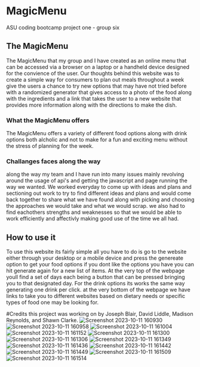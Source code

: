 # MagicMenu
ASU coding bootcamp project one - group six


## The MagicMenu
The MagicMenu that my group and I have created as an online menu that can be accessed via a browser on a laptop or a handheld device designed for the convience of the user. Our thoughts behind this website was to create a simple way for consumers to plan out meals throughout a week give the users a chance to try new options that may have not tried before with a randomized generator that gives access to a photo of the food along with the ingredients and a link that takes the user to a new website that provides more information along with the directions to make the dish.

### What the MagicMenu offers
The MagicMenu offers a variety of different food options along with drink options both alcholic and not to make for a fun and exciting menu without the stress of planning for the week.

### Challanges faces along the way
along the way my team and I have run into many issues mainly revolving around the usage of api's and getting the javascript and page running the way we wanted. We worked everyday to come up with ideas and plans and sectioning out work to try to find different ideas and plans and would come back together to share what we have found along with picking and choosing the approaches we would take and what we would scrap. we also had to find eachothers strengths and weaknesses so that we would be able to work efficiently and affectivly making good use of the time we all had.

## How to use it
To use this website its fairly simple all you have to do is go to the website either through your desktop or a mobile device and press the genereate option to get your food options if you dont like the options you have you can hit generate again for a new list of items. At the very top of the webpage youll find a set of days each being a button that can be pressed bringing you to that designated day. For the drink options its works the same way generating one drink per click. at the very bottom of the webpage we have links to take you to different websites based on dietary needs or specific types of food one may be looking for.

#Credits
this project was working on by Joseph Blair, David Liddle, Madison Reynolds, and Shawn Clarke.
![Screenshot 2023-10-11 160930](https://github.com/DaithiBrum/MagicMenu/assets/139307719/6db3acb2-0a2f-4e4f-b56b-5e0346717ce8)
![Screenshot 2023-10-11 160958](https://github.com/DaithiBrum/MagicMenu/assets/139307719/a488b3dc-57ed-4264-ab4a-4e5b982bbb5a)
![Screenshot 2023-10-11 161004](https://github.com/DaithiBrum/MagicMenu/assets/139307719/f7eec1b9-342b-4f8f-8e71-a374acf1da3b)
![Screenshot 2023-10-11 161152](https://github.com/DaithiBrum/MagicMenu/assets/139307719/5e8cdb6f-2070-4c75-905b-d7e87fb30039)
![Screenshot 2023-10-11 161300](https://github.com/DaithiBrum/MagicMenu/assets/139307719/c9877ac3-da63-4610-802e-f1d8a31d13d6)
![Screenshot 2023-10-11 161306](https://github.com/DaithiBrum/MagicMenu/assets/139307719/e3cfe70c-3ad4-4716-be63-f048d5051091)
![Screenshot 2023-10-11 161349](https://github.com/DaithiBrum/MagicMenu/assets/139307719/28a7706d-de42-4818-8b9b-98a3582b618b)
![Screenshot 2023-10-11 161436](https://github.com/DaithiBrum/MagicMenu/assets/139307719/1fae0245-2020-41e9-b1dc-0b6fdd68d8ce)
![Screenshot 2023-10-11 161442](https://github.com/DaithiBrum/MagicMenu/assets/139307719/da6ebabd-bbd7-4cc2-a6ba-b89290e1ef9c)
![Screenshot 2023-10-11 161449](https://github.com/DaithiBrum/MagicMenu/assets/139307719/57a35096-a319-4758-a755-45228e790dfe)
![Screenshot 2023-10-11 161509](https://github.com/DaithiBrum/MagicMenu/assets/139307719/2e784133-3cb3-4bbe-8208-2480856a1070)
![Screenshot 2023-10-11 161514](https://github.com/DaithiBrum/MagicMenu/assets/139307719/32f779f4-6caa-4d32-bcc6-aa2344512e5c)
